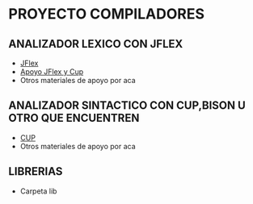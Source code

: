 # PROYECTO COMPILADORES


## ANALIZADOR LEXICO CON JFLEX
-   [JFlex](https://jflex.de) 
-   [Apoyo JFlex y Cup](https://docplayer.es/25036146-Integracion-de-jflex-y-cup-analizadores-lexico-y-sintactico.html)
-   Otros materiales de apoyo por aca
## ANALIZADOR SINTACTICO CON CUP,BISON U OTRO QUE ENCUENTREN

 -   [CUP](http://www2.cs.tum.edu/projects/cup/install.php) 
 -   Otros materiales de apoyo por aca
## LIBRERIAS
 -   Carpeta lib